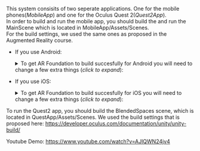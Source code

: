 This system consisits of two seperate applications. One for the mobile phones(*MobileApp*) and one for the Oculus Quest 2(*Quest2App*).\
In order to build and run the mobile app, you should build the and run the MainScene which is located in MobileApp/Assets/Scenes.\
For the build settings, we used the same ones as proposed in the Augmented Reality course.
   - If you use Android: <details><summary>To get AR Foundation to build succesfully for Android you will need to change a few extra things (_click to expand_):</summary>
      1. First of all, with the **Build Settings** window open, click **Player Settings...** in the lower left.
      1. Expand the **Other Settings** dropdown.
         1. Under **Rendering** -> **Graphics APIs**, click **Vulkan**, then click the minus icon in the lower right of that box. This removes **Vulkan** as it is not supported on Android.
         1. Scroll down until you reach **Identification** -> **Minimun API Level**. Change this value to **Android 7.0 (API level 24)** _(If you have an older device you will need to download some additional things...)_
         1. Then change **Target API Level** to **Android 10.0 (API level 29)** _(If you have an older device you will need to download some additional things...)_
         1. Now find **Configuration** -> **Scripting Backend** and set that to **IL2CPP**.
         1. The find **Configuration** -> **Target Architectures**, untick **ARMv7** and tick **ARM64**. This is required as the current versions of ARCore no longer support 32bit.
         1. Now navigate to **XR Plug-in Management** in the left bar.
         1. Make sure the Android tab is selected and tick **ARCode** under **Plug-in Providers**.
         1. Then navigate to **XR Plug-in Management** -> **ARCore** in the left bar.
         1. Change the dropdown for **Depth** to **Optional**.
      1. You can now close the **Player Settings** window and go back to the **Build Settings** window.
      1. If you have yet to enable _USB Debugging_ on your Android phone, do the following:
         1. Open **Settings** -> Find **About Phone**.
         1. Click **Build Number** 5 or more times until it says **Developer Options** is enabled.
         1. Navigate to **Developer Options**, usually in **System**.
         1. Scroll down until you reach the **Debugging** section.
         1. Make sure **USB-Debugging** is enabled (**NOTE: You should disable this setting when not developing, as it makes your device more vulnerable...**)
      1. Plug your Android phone into your computer.
      1. Back in Unity in the **Build Settings** window, click the **Refresh** button on the right side.
         1. Then select your device in the dropdown to the left of that button.
         1. Click the **Build And Run** button which will prompt you for a save location of the application.
         1. Create a new folder called **Builds** and open it.
         1. Then type in a name in the bottom field and click **Save**.
         1. Unity will now build your application and it should appear on your phone.
      </details>

   - If you use iOS: <details><summary>To get AR Foundation to build succesfully for iOS you will need to change a few extra things (_click to expand_):</summary>
      1. Install Xcode (**App Store**: Search for Xcode and install)
      1. In Unity. Go to **Edit** -> **Project Settings** 
         1. -> **XR Plug-in Management**: tick **ARKit**
         1. -> **Player Settings** -> **iOS tab** (should be default if your target platform is iOS)
            1. Select a meaningful and kind of unique **Company name** and **Product Name** (it will create your bundle identifier; which will be com.CompanyName.ProductName which has to be unique to any other app in the world)
            1. **Other Settings** -> Tick **Requires ARKit Support**
            1. **Other Settings** -> **Architecture**: **ARM64** (might be default)
            1. **Other Settings** -> **Target minimun iOS Version**: **11.0**
      1. In Unity. Build and run your project (**File** -> **Build Settings** -> **Build and Run**)
         1. Create a `Build` folder in your project (e.g. `~/[Your PROJECT NAME]/AR22/Build`) to hold your project build files.
      1. Open project in Xcode
         1. **XCode** -> **Preferences** -> **Accounts**
            1. Add your AppleID by clicking **+**
            1. Click your AppleID -> **Manage Certificates**: add your laptop
         1. Connect your iPhone to your laptop
            1. Change **Any iOS Device** to your iPhone
            1. Click **Unity-iPhone project** -> **Signing & Capabilities**: click **Automatically manage signing**, and select **Team** to **[your name] (personal team)**
            1. Click play
      1. On your iPhone: **Settings** -> **General** -> **VPN & Administration**: allow your app
      </details>  

To run the Quest2 app, you should build the BlendedSpaces scene, which is located in QuestApp/Assets/Scenes. We used the build settings that is proposed here: https://developer.oculus.com/documentation/unity/unity-build/


Youtube Demo: https://www.youtube.com/watch?v=AJlQWN24jv4
